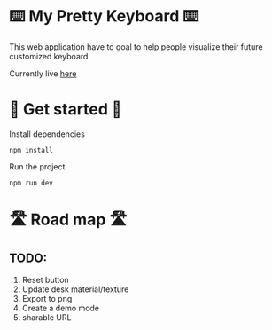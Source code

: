 # ⌨️ My Pretty Keyboard ⌨️

This web application have to goal to help people visualize their future customized keyboard.

Currently live [here](https://my-pretty-keyboard.vercel.app/)

# 🚀 Get started 🚀

Install dependencies

```
npm install
```

Run the project

```
npm run dev
```

# 🛣️ Road map 🛣️

## TODO:

1. Reset button
2. Update desk material/texture
3. Export to png
4. Create a demo mode
5. sharable URL
